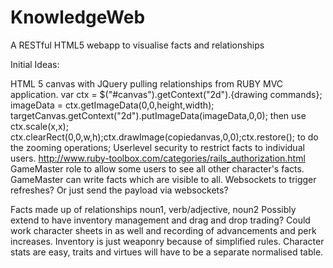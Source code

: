 KnowledgeWeb
============

A RESTful HTML5 webapp to visualise facts and relationships

Initial Ideas:

HTML 5 canvas with JQuery pulling relationships from RUBY MVC application.
var ctx = $("#canvas").getContext("2d").{drawing commands}; imageData = ctx.getImageData(0,0,height,width); targetCanvas.getContext("2d").putImageData(imageData,0,0); then use ctx.scale(x,x); ctx.clearRect(0,0,w,h);ctx.drawImage(copiedanvas,0,0);ctx.restore(); to do the zooming operations; 
Userlevel security to restrict facts to individual users.
http://www.ruby-toolbox.com/categories/rails_authorization.html
GameMaster role to allow some users to see all other character's facts.
GameMaster can write facts which are visible to all.
Websockets to trigger refreshes? Or just send the payload via websockets?

Facts made up of relationships noun1, verb/adjective, noun2
Possibly extend to have inventory management and drag and drop trading?
Could work character sheets in as well and recording of advancements and perk increases.
Inventory is just weaponry because of simplified rules.
Character stats are easy, traits and virtues will have to be a separate normalised table.
